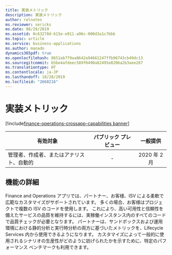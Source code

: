 ```yaml
---
title: 実装メトリック
description: 実装メトリック
author: relnotes
ms.reviewer: sericks
ms.date: 08/29/2019
ms.assetid: 0c63278d-615e-e911-a96c-000d3a1c7bbb
ms.topic: article
ms.service: business-applications
ms.author: manado
dynamics365pdf: true
ms.openlocfilehash: 8651ab7f9aa8642a94661247ffb96743cb49dc13
ms.sourcegitcommit: b5be4afdeec589f0490a82495e8206a2b3aee287
ms.translationtype: HT
ms.contentlocale: ja-JP
ms.lasthandoff: 10/28/2019
ms.locfileid: "2668216"
---
```

# <a name="implementation-metrics"></a>実装メトリック
[!include[finance-operations-crossapp-capabilities banner](../includes/finance-operations-crossapp-capabilities.md)]

| 有効対象    |  パブリック プレビュー | 一般提供 | 
| ---------- | :----------: |:----------: |
|管理者、作成者、またはアナリスト、自動的|-| 2020 年 2 月|






## <a name="feature-details"></a>機能の詳細
<!--feature detail start -->
Finance and Operations アプリでは、パートナー、お客様、ISV による柔軟で広範なカスタマイズがサポートされています。 多くの場合、お客様はプロジェクトで複数の ISV のコードを使用します。 これにより、高い可用性と信頼性を備えたサービスの品質を維持するには、実稼働インスタンス内のすべてのコードで品質チェックが必要となります。 パートナーは、サンドボックスおよび運用環境における静的分析と実行時分析の両方に基づいたメトリックを、Lifecycle Services 内から使用できるようになります。 カスタマイズによって一般的に使用されるシナリオの生産性がどのように妨げられたかを示すために、特定のパフォーマンス ベンチマークも利用できます。
<!--feature detail end -->









